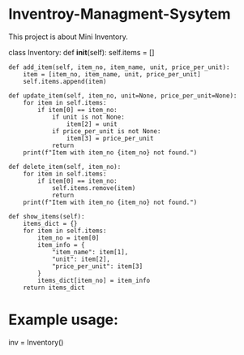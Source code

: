 # Inventroy-Managment-Sysytem
This project is about Mini Inventory.


class Inventory:
    def __init__(self):
        self.items = []

    def add_item(self, item_no, item_name, unit, price_per_unit):
        item = [item_no, item_name, unit, price_per_unit]
        self.items.append(item)

    def update_item(self, item_no, unit=None, price_per_unit=None):
        for item in self.items:
            if item[0] == item_no:
                if unit is not None:
                    item[2] = unit
                if price_per_unit is not None:
                    item[3] = price_per_unit
                return
        print(f"Item with item_no {item_no} not found.")

    def delete_item(self, item_no):
        for item in self.items:
            if item[0] == item_no:
                self.items.remove(item)
                return
        print(f"Item with item_no {item_no} not found.")

    def show_items(self):
        items_dict = {}
        for item in self.items:
            item_no = item[0]
            item_info = {
                "item_name": item[1],
                "unit": item[2],
                "price_per_unit": item[3]
            }
            items_dict[item_no] = item_info
        return items_dict


# Example usage:
inv = Inventory()
